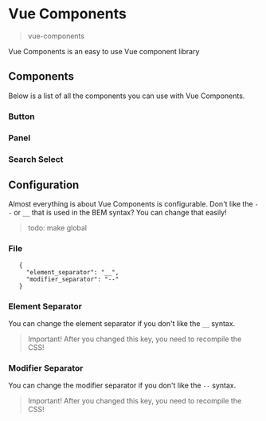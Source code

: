 # Vue Components #
>vue-components

Vue Components is an easy to use Vue component library

## Components ##
Below is a list of all the components you can use with Vue Components.
### Button ###
### Panel ###
### Search Select ###

## Configuration ##
Almost everything is about Vue Components is configurable.
Don't like the `--` or `__` that is used in the BEM syntax?
You can change that easily!

>todo: make global

### File ###
```
   {
     "element_separator": "__",
     "modifier_separator": "--"
   }
```

### Element Separator ###
You can change the element separator if you don't like the `__` syntax. 
>Important! After you changed this key, you need to recompile the CSS!

### Modifier Separator ###
You can change the modifier separator if you don't like the `--` syntax.
>Important! After you changed this key, you need to recompile the CSS!